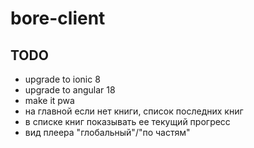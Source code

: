 # bore-client

## TODO

- upgrade to ionic 8
- upgrade to angular 18
- make it pwa
- на главной если нет книги, список последних книг
- в списке книг показывать ее текущий прогресс
- вид плеера "глобальный"/"по частям"


